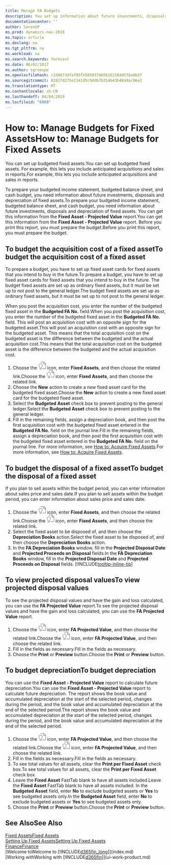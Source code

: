 ```yaml
---
title: Manage FA Budgets
description: You set up information about future investments, disposals, and depreciation of fixed assets to help prepare budgets and forecasts.
documentationcenter: ''
author: SorenGP
ms.prod: dynamics-nav-2018
ms.topic: article
ms.devlang: na
ms.tgt_pltfrm: na
ms.workload: na
ms.search.keywords: forecast
ms.date: 06/02/2017
ms.author: sgroespe
ms.openlocfilehash: c1d0873dfaf05fe5050374b5616218dd578a0b2f
ms.sourcegitcommit: 02827d275e1341d5c9ddb7b314b43b48a9ac96e2
ms.translationtype: HT
ms.contentlocale: zh-CN
ms.lasthandoff: 04/04/2019
ms.locfileid: "6960"
---
```

# <a name="how-to-manage-budgets-for-fixed-assets"></a><span data-ttu-id="87989-103">How to: Manage Budgets for Fixed Assets</span><span class="sxs-lookup"><span data-stu-id="87989-103">How to: Manage Budgets for Fixed Assets</span></span>
<span data-ttu-id="87989-104">You can set up budgeted fixed assets.</span><span class="sxs-lookup"><span data-stu-id="87989-104">You can set up budgeted fixed assets.</span></span> <span data-ttu-id="87989-105">For example, this lets you include anticipated acquisitions and sales in reports.</span><span class="sxs-lookup"><span data-stu-id="87989-105">For example, this lets you include anticipated acquisitions and sales in reports.</span></span>  

<span data-ttu-id="87989-106">To prepare your budgeted income statement, budgeted balance sheet, and cash budget, you need information about future investments, disposals and depreciation of fixed assets.</span><span class="sxs-lookup"><span data-stu-id="87989-106">To prepare your budgeted income statement, budgeted balance sheet, and cash budget, you need information about future investments, disposals and depreciation of fixed assets.</span></span> <span data-ttu-id="87989-107">You can get this information from the **Fixed Asset - Projected Value** report.</span><span class="sxs-lookup"><span data-stu-id="87989-107">You can get this information from the **Fixed Asset - Projected Value** report.</span></span> <span data-ttu-id="87989-108">Before you print this report, you must prepare the budget.</span><span class="sxs-lookup"><span data-stu-id="87989-108">Before you print this report, you must prepare the budget.</span></span>  

## <a name="to-budget-the-acquisition-cost-of-a-fixed-asset"></a><span data-ttu-id="87989-109">To budget the acquisition cost of a fixed asset</span><span class="sxs-lookup"><span data-stu-id="87989-109">To budget the acquisition cost of a fixed asset</span></span>
<span data-ttu-id="87989-110">To prepare a budget, you have to set up fixed asset cards for fixed assets that you intend to buy in the future.</span><span class="sxs-lookup"><span data-stu-id="87989-110">To prepare a budget, you have to set up fixed asset cards for fixed assets that you intend to buy in the future.</span></span> <span data-ttu-id="87989-111">The budget fixed assets are set up as ordinary fixed assets, but it must be set up to not post to the general ledger.</span><span class="sxs-lookup"><span data-stu-id="87989-111">The budget fixed assets are set up as ordinary fixed assets, but it must be set up to not post to the general ledger.</span></span>

<span data-ttu-id="87989-112">When you post the acquisition cost, you enter the number of the budgeted fixed asset in the **Budgeted FA No.** field.</span><span class="sxs-lookup"><span data-stu-id="87989-112">When you post the acquisition cost, you enter the number of the budgeted fixed asset in the **Budgeted FA No.** field.</span></span> <span data-ttu-id="87989-113">This will post an acquisition cost with an opposite sign for the budgeted asset.</span><span class="sxs-lookup"><span data-stu-id="87989-113">This will post an acquisition cost with an opposite sign for the budgeted asset.</span></span> <span data-ttu-id="87989-114">This means that the total acquisition cost on the budgeted asset is the difference between the budgeted and the actual acquisition cost.</span><span class="sxs-lookup"><span data-stu-id="87989-114">This means that the total acquisition cost on the budgeted asset is the difference between the budgeted and the actual acquisition cost.</span></span>

1. <span data-ttu-id="87989-115">Choose the ![Search for Page or Report](media/ui-search/search_small.png "Search for Page or Report icon") icon, enter **Fixed Assets**, and then choose the related link.</span><span class="sxs-lookup"><span data-stu-id="87989-115">Choose the ![Search for Page or Report](media/ui-search/search_small.png "Search for Page or Report icon") icon, enter **Fixed Assets**, and then choose the related link.</span></span>
2. <span data-ttu-id="87989-116">Choose the **New** action to create a new fixed asset card for the budgeted fixed asset.</span><span class="sxs-lookup"><span data-stu-id="87989-116">Choose the **New** action to create a new fixed asset card for the budgeted fixed asset.</span></span>
3. <span data-ttu-id="87989-117">Select the **Budgeted Asset** check box to prevent posting to the general ledger.</span><span class="sxs-lookup"><span data-stu-id="87989-117">Select the **Budgeted Asset** check box to prevent posting to the general ledger.</span></span>
4. <span data-ttu-id="87989-118">Fill in the remaining fields, assign a depreciation book, and then post the first acquisition cost with the budgeted fixed asset entered in the **Budgeted FA No.** field on the journal line.</span><span class="sxs-lookup"><span data-stu-id="87989-118">Fill in the remaining fields, assign a depreciation book, and then post the first acquisition cost with the budgeted fixed asset entered in the **Budgeted FA No.** field on the journal line.</span></span> <span data-ttu-id="87989-119">For more information, see [How to: Acquire Fixed Assets](fa-how-acquire.md).</span><span class="sxs-lookup"><span data-stu-id="87989-119">For more information, see [How to: Acquire Fixed Assets](fa-how-acquire.md).</span></span>

## <a name="to-budget-the-disposal-of-a-fixed-asset"></a><span data-ttu-id="87989-120">To budget the disposal of a fixed asset</span><span class="sxs-lookup"><span data-stu-id="87989-120">To budget the disposal of a fixed asset</span></span>
<span data-ttu-id="87989-121">If you plan to sell assets within the budget period, you can enter information about sales price and sales date.</span><span class="sxs-lookup"><span data-stu-id="87989-121">If you plan to sell assets within the budget period, you can enter information about sales price and sales date.</span></span>

1. <span data-ttu-id="87989-122">Choose the ![Search for Page or Report](media/ui-search/search_small.png "Search for Page or Report icon") icon, enter **Fixed Assets**, and then choose the related link.</span><span class="sxs-lookup"><span data-stu-id="87989-122">Choose the ![Search for Page or Report](media/ui-search/search_small.png "Search for Page or Report icon") icon, enter **Fixed Assets**, and then choose the related link.</span></span>
2. <span data-ttu-id="87989-123">Select the fixed asset to be disposed of, and then choose the **Depreciation Books** action.</span><span class="sxs-lookup"><span data-stu-id="87989-123">Select the fixed asset to be disposed of, and then choose the **Depreciation Books** action.</span></span>
3. <span data-ttu-id="87989-124">In the **FA Depreciation Books** window, fill in the **Projected Disposal Date** and **Projected Proceeds on Disposal** fields.</span><span class="sxs-lookup"><span data-stu-id="87989-124">In the **FA Depreciation Books** window, fill in the **Projected Disposal Date** and **Projected Proceeds on Disposal** fields.</span></span> [!INCLUDE[tooltip-inline-tip](includes/tooltip-inline-tip_md.md)]

## <a name="to-view-projected-disposal-values"></a><span data-ttu-id="87989-125">To view projected disposal values</span><span class="sxs-lookup"><span data-stu-id="87989-125">To view projected disposal values</span></span>
<span data-ttu-id="87989-126">To see the projected disposal values and have the gain and loss calculated, you can use the **FA Projected Value** report.</span><span class="sxs-lookup"><span data-stu-id="87989-126">To see the projected disposal values and have the gain and loss calculated, you can use the **FA Projected Value** report.</span></span>

1. <span data-ttu-id="87989-127">Choose the ![Search for Page or Report](media/ui-search/search_small.png "Search for Page or Report icon") icon, enter **FA Projected Value**, and then choose the related link.</span><span class="sxs-lookup"><span data-stu-id="87989-127">Choose the ![Search for Page or Report](media/ui-search/search_small.png "Search for Page or Report icon") icon, enter **FA Projected Value**, and then choose the related link.</span></span>
2. <span data-ttu-id="87989-128">Fill in the fields as necessary.</span><span class="sxs-lookup"><span data-stu-id="87989-128">Fill in the fields as necessary.</span></span>
3. <span data-ttu-id="87989-129">Choose the **Print** or **Preview** button.</span><span class="sxs-lookup"><span data-stu-id="87989-129">Choose the **Print** or **Preview** button.</span></span>

## <a name="to-budget-depreciation"></a><span data-ttu-id="87989-130">To budget depreciation</span><span class="sxs-lookup"><span data-stu-id="87989-130">To budget depreciation</span></span>
<span data-ttu-id="87989-131">You can use the **Fixed Asset - Projected Value** report to calculate future depreciation.</span><span class="sxs-lookup"><span data-stu-id="87989-131">You can use the **Fixed Asset - Projected Value** report to calculate future depreciation.</span></span> <span data-ttu-id="87989-132">The report shows the book value and accumulated depreciation at the start of the selected period, changes during the period, and the book value and accumulated depreciation at the end of the selected period.</span><span class="sxs-lookup"><span data-stu-id="87989-132">The report shows the book value and accumulated depreciation at the start of the selected period, changes during the period, and the book value and accumulated depreciation at the end of the selected period.</span></span>

1. <span data-ttu-id="87989-133">Choose the ![Search for Page or Report](media/ui-search/search_small.png "Search for Page or Report icon") icon, enter **FA Projected Value**, and then choose the related link.</span><span class="sxs-lookup"><span data-stu-id="87989-133">Choose the ![Search for Page or Report](media/ui-search/search_small.png "Search for Page or Report icon") icon, enter **FA Projected Value**, and then choose the related link.</span></span>
2. <span data-ttu-id="87989-134">Fill in the fields as necessary.</span><span class="sxs-lookup"><span data-stu-id="87989-134">Fill in the fields as necessary.</span></span>
3. <span data-ttu-id="87989-135">To see total values for all assets, clear the **Print per Fixed Asset** check box.</span><span class="sxs-lookup"><span data-stu-id="87989-135">To see total values for all assets, clear the **Print per Fixed Asset** check box.</span></span>
4. <span data-ttu-id="87989-136">Leave the **Fixed Asset** FastTab blank to have all assets included.</span><span class="sxs-lookup"><span data-stu-id="87989-136">Leave the **Fixed Asset** FastTab blank to have all assets included.</span></span> <span data-ttu-id="87989-137">In the **Budgeted Asset** field, enter **No** to exclude budgeted assets or **Yes** to see budgeted assets only.</span><span class="sxs-lookup"><span data-stu-id="87989-137">In the **Budgeted Asset** field, enter **No** to exclude budgeted assets or **Yes** to see budgeted assets only.</span></span>
5. <span data-ttu-id="87989-138">Choose the **Print** or **Preview** button.</span><span class="sxs-lookup"><span data-stu-id="87989-138">Choose the **Print** or **Preview** button.</span></span>

## <a name="see-also"></a><span data-ttu-id="87989-139">See Also</span><span class="sxs-lookup"><span data-stu-id="87989-139">See Also</span></span>
[<span data-ttu-id="87989-140">Fixed Assets</span><span class="sxs-lookup"><span data-stu-id="87989-140">Fixed Assets</span></span>](fa-manage.md)  
[<span data-ttu-id="87989-141">Setting Up Fixed Assets</span><span class="sxs-lookup"><span data-stu-id="87989-141">Setting Up Fixed Assets</span></span>](fa-setup.md)  
[<span data-ttu-id="87989-142">Finance</span><span class="sxs-lookup"><span data-stu-id="87989-142">Finance</span></span>](finance.md)  
[<span data-ttu-id="87989-143">Welcome to</span><span class="sxs-lookup"><span data-stu-id="87989-143">Welcome to</span></span> [!INCLUDE[d365fin_long](includes/d365fin_long_md.md)]](index.md)  
[<span data-ttu-id="87989-144">Working with</span><span class="sxs-lookup"><span data-stu-id="87989-144">Working with</span></span> [!INCLUDE[d365fin](includes/d365fin_md.md)]](ui-work-product.md)
